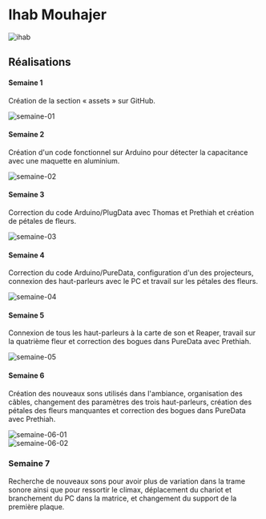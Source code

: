 # Ihab Mouhajer  

![ihab](https://github.com/user-attachments/assets/de369a2f-4571-4dd2-89d8-94ea923ebf3e)  

## Réalisations  

#### Semaine 1  

Création de la section « assets » sur GitHub.  

![semaine-01](https://github.com/user-attachments/assets/864cf537-79d0-4e54-a1cf-b92431ee3b47)  

#### Semaine 2  

Création d'un code fonctionnel sur Arduino pour détecter la capacitance avec une maquette en aluminium.  

![semaine-02](https://github.com/user-attachments/assets/95ca8ad6-a264-48b0-9f37-a7e60b750c52)  

#### Semaine 3  

Correction du code Arduino/PlugData avec Thomas et Prethiah et création de pétales de fleurs.  

![semaine-03](https://github.com/user-attachments/assets/68b9bbaf-dd6e-472d-89ac-8d654de2790a)  

#### Semaine 4  

Correction du code Arduino/PureData, configuration d'un des projecteurs, connexion des haut-parleurs avec le PC et travail sur les pétales des fleurs.  

![semaine-04](https://github.com/user-attachments/assets/a8a437f2-7ffc-4a23-bb6e-2b543997f121)  

#### Semaine 5  

Connexion de tous les haut-parleurs à la carte de son et Reaper, travail sur la quatrième fleur et correction des bogues dans PureData avec Prethiah.  

![semaine-05](https://github.com/user-attachments/assets/8d9d121a-1edb-4b3a-b01c-e49380fa4ad3)  

#### Semaine 6  

Création des nouveaux sons utilisés dans l'ambiance, organisation des câbles, changement des paramètres des trois haut-parleurs, création des pétales des fleurs manquantes et correction des bogues dans PureData avec Prethiah.  

![semaine-06-01](https://github.com/user-attachments/assets/09ef0fae-799b-49a7-8048-80f18610f922)  
![semaine-06-02](https://github.com/user-attachments/assets/a6069540-de0c-4394-b5fa-02484e10f0c5)  

### Semaine 7  

Recherche de nouveaux sons pour avoir plus de variation dans la trame sonore ainsi que pour ressortir le climax, déplacement du chariot et branchement du PC dans la matrice, et changement du support de la première plaque.
